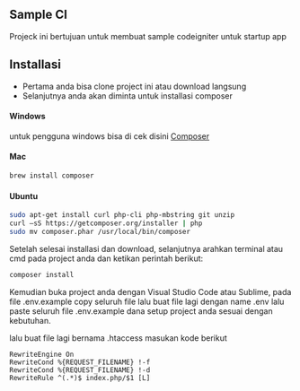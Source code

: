## Sample CI
Projeck ini bertujuan untuk membuat sample codeigniter untuk startup app

## Installasi
- Pertama anda bisa clone project ini atau download langsung
- Selanjutnya anda akan diminta untuk installasi composer

#### Windows
untuk pengguna windows bisa di cek disini  [Composer](https://getcomposer.org/Composer-Setup.exe)

#### Mac
```sh
brew install composer
```

#### Ubuntu
```sh
sudo apt-get install curl php-cli php-mbstring git unzip
curl –sS https://getcomposer.org/installer | php
sudo mv composer.phar /usr/local/bin/composer
```

Setelah selesai installasi dan download, selanjutnya arahkan terminal atau cmd pada project anda dan ketikan perintah berikut:

```sh
composer install
```

Kemudian buka project anda dengan Visual Studio Code atau Sublime, pada file .env.example copy seluruh file lalu buat file lagi dengan name .env lalu paste seluruh file .env.example dana setup project anda sesuai dengan kebutuhan.

lalu buat file lagi bernama .htaccess masukan kode berikut 

```htaccess
RewriteEngine On
RewriteCond %{REQUEST_FILENAME} !-f
RewriteCond %{REQUEST_FILENAME} !-d
RewriteRule ^(.*)$ index.php/$1 [L]
```

